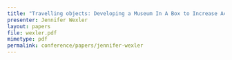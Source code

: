 ```yaml
---
title: "Travelling objects: Developing a Museum In A Box to Increase Access to the Fitzwilliam’s Mediterranean Collections"
presenter: Jennifer Wexler
layout: papers
file: wexler.pdf
mimetype: pdf
permalink: conference/papers/jennifer-wexler
---
```

